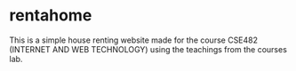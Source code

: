 # rentahome
This is a simple house renting website made for the course CSE482 (INTERNET AND WEB TECHNOLOGY) using the teachings from the courses lab.
